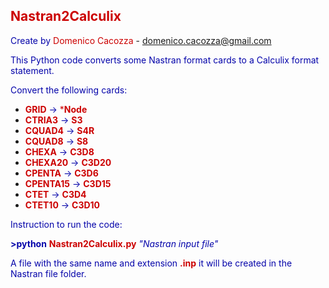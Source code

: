 ## <span style="color: #cc0000">Nastran2Calculix</span>

<span style="color: #0504aa">Create by</span> <span style="color: #cc0000">Domenico Cacozza</span> - domenico.cacozza@gmail.com


<span style="color: #0504aa">This Python code converts some Nastran format cards to a Calculix format statement.</span>


<span style="color: #0504aa">Convert the following cards:</span>
* <span style="color: #cc0000">**GRID**</span> <span style="color: #0504aa">&rightarrow;</span> <span style="color: #cc0000">***Node**</span>
* <span style="color: #cc0000">**CTRIA3**</span> <span style="color: #0504aa">&rightarrow;</span> <span style="color: #cc0000">**S3**</span>
* <span style="color: #cc0000">**CQUAD4**</span> <span style="color: #0504aa">&rightarrow;</span> <span style="color: #cc0000">**S4R**</span>
* <span style="color: #cc0000">**CQUAD8**</span> <span style="color: #0504aa">&rightarrow;</span> <span style="color: #cc0000">**S8**</span>
* <span style="color: #cc0000">**CHEXA**</span> <span style="color: #0504aa">&rightarrow;</span> <span style="color: #cc0000">**C3D8**</span>
* <span style="color: #cc0000">**CHEXA20**</span> <span style="color: #0504aa">&rightarrow;</span> <span style="color: #cc0000">**C3D20**</span>
* <span style="color: #cc0000">**CPENTA**</span> <span style="color: #0504aa">&rightarrow;</span> <span style="color: #cc0000">**C3D6**</span>
* <span style="color: #cc0000">**CPENTA15**</span> <span style="color: #0504aa">&rightarrow;</span> <span style="color: #cc0000">**C3D15**</span>
* <span style="color: #cc0000">**CTET**</span> <span style="color: #0504aa">&rightarrow;</span> <span style="color: #cc0000">**C3D4**</span>
* <span style="color: #cc0000">**CTET10**</span> <span style="color: #0504aa">&rightarrow;</span> <span style="color: #cc0000">**C3D10**</span>

<span style="color: #0504aa">Instruction to run the code:</span>

<span style="color: #0504aa">**>python**</span> <span style="color: #cc0000">**Nastran2Calculix.py**</span> <span style="color: #0504aa">*"Nastran input file"*</span>

<span style="color: #0504aa">A file with the same name and extension <span style="color: #cc0000">**.inp**</span> it will be created in the Nastran file folder.</span>
